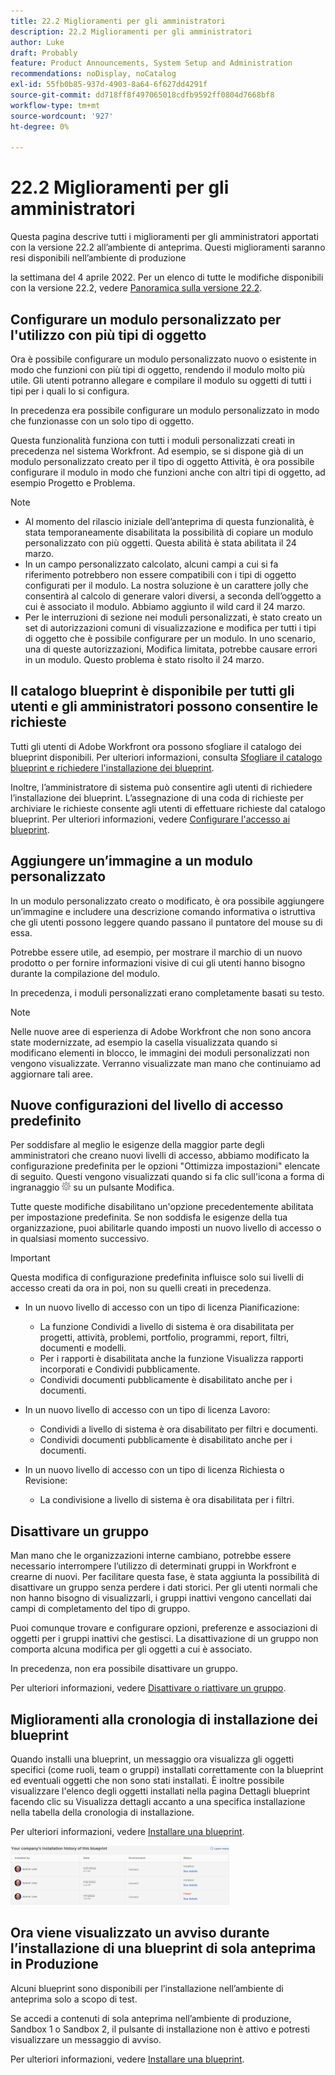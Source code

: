 ```yaml
---
title: 22.2 Miglioramenti per gli amministratori
description: 22.2 Miglioramenti per gli amministratori
author: Luke
draft: Probably
feature: Product Announcements, System Setup and Administration
recommendations: noDisplay, noCatalog
exl-id: 55fb0b85-937d-4903-8a64-6f627dd4291f
source-git-commit: dd718ff8f497065018cdfb9592ff0804d7668bf8
workflow-type: tm+mt
source-wordcount: '927'
ht-degree: 0%

---
```


# 22.2 Miglioramenti per gli amministratori

Questa pagina descrive tutti i miglioramenti per gli amministratori apportati con la versione 22.2 all’ambiente di anteprima. Questi miglioramenti saranno resi disponibili nell’ambiente di produzione

<!--
<MadCap:conditionalText data-mc-conditions="QuicksilverOrClassic.Draft mode">
in January 2022
</MadCap:conditionalText>
-->

la settimana del 4 aprile 2022. Per un elenco di tutte le modifiche disponibili con la versione 22.2, vedere [Panoramica sulla versione 22.2](../../../product-announcements/product-releases/22.2-release-activity/22-2-release-overview.md).

## Configurare un modulo personalizzato per l&#39;utilizzo con più tipi di oggetto

Ora è possibile configurare un modulo personalizzato nuovo o esistente in modo che funzioni con più tipi di oggetto, rendendo il modulo molto più utile. Gli utenti potranno allegare e compilare il modulo su oggetti di tutti i tipi per i quali lo si configura.

In precedenza era possibile configurare un modulo personalizzato in modo che funzionasse con un solo tipo di oggetto.

Questa funzionalità funziona con tutti i moduli personalizzati creati in precedenza nel sistema Workfront. Ad esempio, se si dispone già di un modulo personalizzato creato per il tipo di oggetto Attività, è ora possibile configurare il modulo in modo che funzioni anche con altri tipi di oggetto, ad esempio Progetto e Problema.

>[!NOTE]
>
>* Al momento del rilascio iniziale dell’anteprima di questa funzionalità, è stata temporaneamente disabilitata la possibilità di copiare un modulo personalizzato con più oggetti. Questa abilità è stata abilitata il 24 marzo.
>* In un campo personalizzato calcolato, alcuni campi a cui si fa riferimento potrebbero non essere compatibili con i tipi di oggetto configurati per il modulo. La nostra soluzione è un carattere jolly che consentirà al calcolo di generare valori diversi, a seconda dell’oggetto a cui è associato il modulo. Abbiamo aggiunto il wild card il 24 marzo.
>* Per le interruzioni di sezione nei moduli personalizzati, è stato creato un set di autorizzazioni comuni di visualizzazione e modifica per tutti i tipi di oggetto che è possibile configurare per un modulo. In uno scenario, una di queste autorizzazioni, Modifica limitata, potrebbe causare errori in un modulo. Questo problema è stato risolto il 24 marzo.
>

## Il catalogo blueprint è disponibile per tutti gli utenti e gli amministratori possono consentire le richieste

Tutti gli utenti di Adobe Workfront ora possono sfogliare il catalogo dei blueprint disponibili. Per ulteriori informazioni, consulta [Sfogliare il catalogo blueprint e richiedere l&#39;installazione dei blueprint](../../../administration-and-setup/blueprints/browse-catalog.md).

Inoltre, l’amministratore di sistema può consentire agli utenti di richiedere l’installazione dei blueprint. L’assegnazione di una coda di richieste per archiviare le richieste consente agli utenti di effettuare richieste dal catalogo blueprint. Per ulteriori informazioni, vedere [Configurare l&#39;accesso ai blueprint](../../../administration-and-setup/blueprints/configure-access-to-blueprints.md).

## Aggiungere un’immagine a un modulo personalizzato

In un modulo personalizzato creato o modificato, è ora possibile aggiungere un’immagine e includere una descrizione comando informativa o istruttiva che gli utenti possono leggere quando passano il puntatore del mouse su di essa.

Potrebbe essere utile, ad esempio, per mostrare il marchio di un nuovo prodotto o per fornire informazioni visive di cui gli utenti hanno bisogno durante la compilazione del modulo.

In precedenza, i moduli personalizzati erano completamente basati su testo.

>[!NOTE]
>
>Nelle nuove aree di esperienza di Adobe Workfront che non sono ancora state modernizzate, ad esempio la casella visualizzata quando si modificano elementi in blocco, le immagini dei moduli personalizzati non vengono visualizzate. Verranno visualizzate man mano che continuiamo ad aggiornare tali aree.


## Nuove configurazioni del livello di accesso predefinito

Per soddisfare al meglio le esigenze della maggior parte degli amministratori che creano nuovi livelli di accesso, abbiamo modificato la configurazione predefinita per le opzioni &quot;Ottimizza impostazioni&quot; elencate di seguito. Questi vengono visualizzati quando si fa clic sull&#39;icona a forma di ingranaggio ![](assets/gear-icon-in-access-levels.png) su un pulsante Modifica.

Tutte queste modifiche disabilitano un&#39;opzione precedentemente abilitata per impostazione predefinita. Se non soddisfa le esigenze della tua organizzazione, puoi abilitarle quando imposti un nuovo livello di accesso o in qualsiasi momento successivo.

>[!IMPORTANT]
>
>Questa modifica di configurazione predefinita influisce solo sui livelli di accesso creati da ora in poi, non su quelli creati in precedenza.

* In un nuovo livello di accesso con un tipo di licenza Pianificazione:

   * La funzione Condividi a livello di sistema è ora disabilitata per progetti, attività, problemi, portfolio, programmi, report, filtri, documenti e modelli.
   * Per i rapporti è disabilitata anche la funzione Visualizza rapporti incorporati e Condividi pubblicamente.
   * Condividi documenti pubblicamente è disabilitato anche per i documenti.

* In un nuovo livello di accesso con un tipo di licenza Lavoro:

   * Condividi a livello di sistema è ora disabilitato per filtri e documenti.
   * Condividi documenti pubblicamente è disabilitato anche per i documenti.

* In un nuovo livello di accesso con un tipo di licenza Richiesta o Revisione:

   * La condivisione a livello di sistema è ora disabilitata per i filtri.

## Disattivare un gruppo

Man mano che le organizzazioni interne cambiano, potrebbe essere necessario interrompere l’utilizzo di determinati gruppi in Workfront e crearne di nuovi. Per facilitare questa fase, è stata aggiunta la possibilità di disattivare un gruppo senza perdere i dati storici. Per gli utenti normali che non hanno bisogno di visualizzarli, i gruppi inattivi vengono cancellati dai campi di completamento del tipo di gruppo.

Puoi comunque trovare e configurare opzioni, preferenze e associazioni di oggetti per i gruppi inattivi che gestisci. La disattivazione di un gruppo non comporta alcuna modifica per gli oggetti a cui è associato.

In precedenza, non era possibile disattivare un gruppo.

Per ulteriori informazioni, vedere [Disattivare o riattivare un gruppo](../../../administration-and-setup/manage-groups/create-and-manage-groups/deactivate-or-reactivate-a-group.md).

## Miglioramenti alla cronologia di installazione dei blueprint

Quando installi una blueprint, un messaggio ora visualizza gli oggetti specifici (come ruoli, team o gruppi) installati correttamente con la blueprint ed eventuali oggetti che non sono stati installati. È inoltre possibile visualizzare l&#39;elenco degli oggetti installati nella pagina Dettagli blueprint facendo clic su Visualizza dettagli accanto a una specifica installazione nella tabella della cronologia di installazione.

Per ulteriori informazioni, vedere [Installare una blueprint](../../../administration-and-setup/blueprints/blueprints-install.md).

![](assets/blueprints-installation-history-350x95.png)

## Ora viene visualizzato un avviso durante l’installazione di una blueprint di sola anteprima in Produzione

Alcuni blueprint sono disponibili per l’installazione nell’ambiente di anteprima solo a scopo di test.

Se accedi a contenuti di sola anteprima nell’ambiente di produzione, Sandbox 1 o Sandbox 2, il pulsante di installazione non è attivo e potresti visualizzare un messaggio di avviso.

Per ulteriori informazioni, vedere [Installare una blueprint](../../../administration-and-setup/blueprints/blueprints-install.md).

